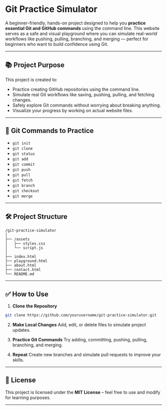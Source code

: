 # Git Practice Simulator

A beginner-friendly, hands-on project designed to help you **practice essential Git and GitHub commands** using the command line. This website serves as a safe and visual playground where you can simulate real-world workflows like pushing, pulling, branching, and merging — perfect for beginners who want to build confidence using Git.

---

## 📚 Project Purpose

This project is created to:

* Practice creating GitHub repositories using the command line.
* Simulate real Git workflows like saving, pushing, pulling, and fetching changes.
* Safely explore Git commands without worrying about breaking anything.
* Visualize your progress by working on actual website files.

---

## 🚀 Git Commands to Practice

* `git init`
* `git clone`
* `git status`
* `git add`
* `git commit`
* `git push`
* `git pull`
* `git fetch`
* `git branch`
* `git checkout`
* `git merge`

---

## 🛠️ Project Structure

```text
/git-practice-simulator
│
├── /assets
│   ├── styles.css
│   └── script.js
│ 
├── index.html
├── playground.html
├── about.html
├── contact.html
└── README.md
```

---

## ✅ How to Use

1. **Clone the Repository**

```bash
git clone https://github.com/yourusername/git-practice-simulator.git
```

2. **Make Local Changes**
   Add, edit, or delete files to simulate project updates.

3. **Practice Git Commands**
   Try adding, committing, pushing, pulling, branching, and merging.

4. **Repeat**
   Create new branches and simulate pull requests to improve your skills.

---

## 📄 License

This project is licensed under the **MIT License** – feel free to use and modify for learning purposes.

---